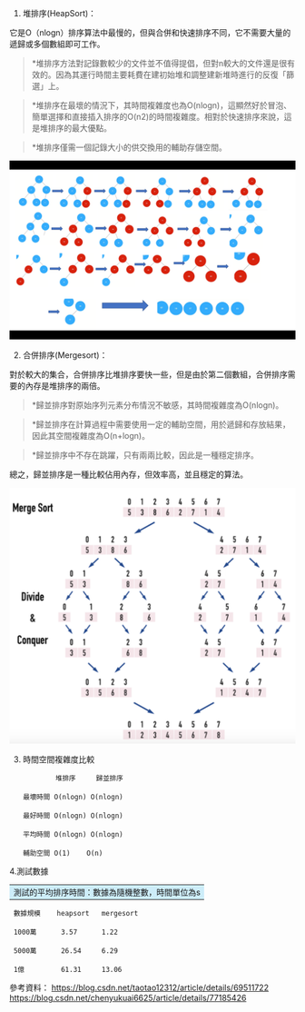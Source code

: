 1. 堆排序(HeapSort)：

它是O（nlogn）排序算法中最慢的，但與合併和快速排序不同，它不需要大量的遞歸或多個數組即可工作。

>*堆排序方法對記錄數較少的文件並不值得提倡，但對n較大的文件還是很有效的。因為其運行時間主要耗費在建初始堆和調整建新堆時進行的反復「篩選」上。 

>*堆排序在最壞的情況下，其時間複雜度也為O(nlogn)，這顯然好於冒泡、簡單選擇和直接插入排序的O(n2)的時間複雜度。相對於快速排序來說，這是堆排序的最大優點。

>*堆排序僅需一個記錄大小的供交換用的輔助存儲空間。


![-w80](https://github.com/Maddiezheng/MyLearningNote/blob/master/Data%20Structures%20and%20Algorithms/Picture/heapsort流程圖.png)



2. 合併排序(Mergesort)：

對於較大的集合，合併排序比堆排序要快一些，但是由於第二個數組，合併排序需要的內存是堆排序的兩倍。

>*歸並排序對原始序列元素分布情況不敏感，其時間複雜度為O(nlogn)。 

>*歸並排序在計算過程中需要使用一定的輔助空間，用於遞歸和存放結果，因此其空間複雜度為O(n+logn)。 

>*歸並排序中不存在跳躍，只有兩兩比較，因此是一種穩定排序。 


總之，歸並排序是一種比較佔用內存，但效率高，並且穩定的算法。

![-w80](https://github.com/Maddiezheng/MyLearningNote/blob/master/Data%20Structures%20and%20Algorithms/Picture/mergesort%20flow%20chart.png)


3. 時間空間複雜度比較

               堆排序     歸並排序

       最壞時間 O(nlogn) O(nlogn) 

       最好時間 O(nlogn) O(nlogn) 

       平均時間 O(nlogn) O(nlogn) 

       輔助空間 O(1)    O(n)


4.測試數據

<table><tr><td bgcolor=#cdedf9>測試的平均排序時間：數據為隨機整數，時間單位為s</td></tr></table>

     數據規模    heapsort   mergesort

     1000萬      3.57      1.22

     5000萬      26.54     6.29

     1億         61.31     13.06





參考資料：
https://blog.csdn.net/taotao12312/article/details/69511722
https://blog.csdn.net/chenyukuai6625/article/details/77185426
